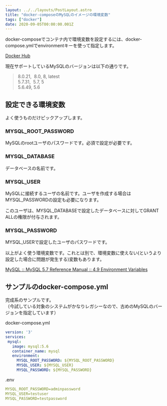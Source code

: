 ```yaml
---
layout: ../../layouts/PostLayout.astro
title: "docker-composeのMySQLのイメージの環境変数"
tags: ["docker"]
date: 2020-09-05T00:00:00.001Z
---
```


docker-composeでコンテナ内で環境変数を設定するには、docker-compose.ymlでenvironmentキーを使って指定します。

<a href="https://hub.docker.com/_/mysql" target="_blank">Docker Hub</a>

現在サポートしているMySQLのバージョンは以下の通りです。

> 8.0.21,  8.0, 8, latest  
> 5.7.31,  5.7, 5  
> 5.6.49, 5.6

## 設定できる環境変数

よく使うものだけピックアップします。

### MYSQL_ROOT_PASSWORD

MySQLのrootユーザのパスワードです。必須で設定が必要です。

### MYSQL_DATABASE

データベースの名前です。

### MYSQL_USER

MySQLに接続するユーザの名前です。ユーザを作成する場合はMYSQL_PASSWORDの設定も必要になります。

このユーザは、MYSQL_DATABASEで設定したデータベースに対してGRANT ALLの権限が付与されます。

### MYSQL_PASSWORD

MYSQL_USERで設定したユーザのパスワードです。

以上がよく使う環境変数です。これとは別で、環境変数に使えない(というより設定した場合に問題が発生する)変数もあります。

<a href="https://dev.mysql.com/doc/refman/5.7/en/environment-variables.html" target="_blank">MySQL :: MySQL 5.7 Reference Manual :: 4.9 Environment Variables</a>

## サンプルのdocker-compose.yml

完成系のサンプルです。  
（今試している対象のシステムがかなりレガシーなので、古めのMySQLのバージョンを指定しています）

docker-compose.yml
```yaml
version: '3'
services:
 mysql:
   image: mysql:5.6
   container_name: mysql
   environment:
     MYSQL_ROOT_PASSWORD: ${MYSQL_ROOT_PASSWORD}
     MYSQL_USER: ${MYSQL_USER}
     MYSQL_PASSWORD: ${MYSQL_PASSWORD}
```

.env
```yaml
MYSQL_ROOT_PASSWORD=adminpassword
MYSQL_USER=testuser
MYSQL_PASSWORD=testpassword
```
